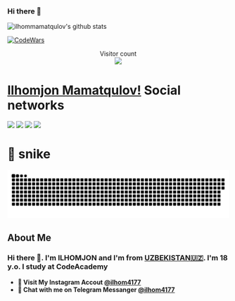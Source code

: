 ### Hi there 👋


![ilhommamatqulov's github stats](https://github-readme-stats.vercel.app/api?username=ilhom&show_icons=true&theme=tokyonight)

[![CodeWars](https://www.codewars.com/users/ilhom4177/badges/large)]([https://www.codewars.com/users/ilhom4177(https://www.codewars.com/users/ilhom4177))

<p align="center"> 
  Visitor count<br>
  <img src="https://profile-counter.glitch.me/ilhom4177/count.svg" />
</p>

# [Ilhomjon Mamatqulov!](ilhommamatqulov276@gmail.com) Social networks

<a href="https://github.com/ilhom4177"><img src="https://img.shields.io/badge/github-000?style=for-the-badge&logo=github&logoColor=white"/></a>
<a href="https://instagram.com/ilhomjan_154_"><img src="https://img.shields.io/badge/instagram-D1001F?style=for-the-badge&logo=instagram&logoColor=white"/></a>
<a href="https://t.me/ilhomjon_41_77"><img src="https://img.shields.io/badge/Telegram-2CA5E0?style=for-the-badge&logo=telegram&logoColor=white"/></a>
<a href="https://www.codewars.com/users/ilhom4177/"><img src="https://img.shields.io/badge/codewars-DD915F?style=for-the-badge&logo=codewars&logoColor=white"/></a>
<!-- <a href="[https://www.sololearn.com/profile/27804078]"><img src="https://img.shields.io/badge/sololearn-10397c?style=for-the-badge&logo=sololearn&logoColor=white"/></a> -->
<!-- <a href="https://gitlab.com/quvvatullayev/"><img src="https://img.shields.io/badge/gitlab-FF6600?style=for-the-badge&logo=gitlab&logoColor=white"/></a></a> -->


# 🐍 snike 

<a href=#><img src="snike.svg"></a>

<!-- ## Language and TOOLS

[![My Skills](https://skillicons.dev/icons?i=bootstrap,css,discord,flask,github,gitlab,heroku,html,instagram,js,jquery,linux,md,py,sass,vscode)](https://skillicons.dev) -->


## About Me

### Hi there 👋. I'm ILHOMJON and I'm from [UZBEKISTAN🇺🇿](https://en.wikipedia.org/wiki/Uzbekistan). I'm 18 y.o. I study at CodeAcademy 


- **🔴 Visit My Instagram Accout [@ilhom4177](https://www.instagram.com/ilhomjan_154_/)**
- **🔵 Chat with me on Telegram Messanger [@ilhom4177](https://t.me/ilhomjon_41_77)**
